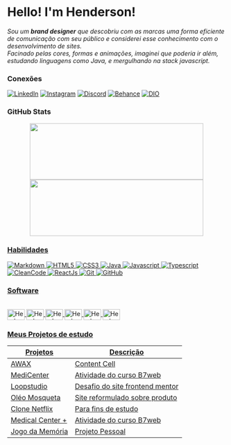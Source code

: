# Hello! I'm Henderson!
*Sou um __brand designer__ que descobriu com as marcas uma forma eficiente de comunicação com seu público e considerei esse conhecimento com o desenvolvimento de sites.<br> Facinado pelas cores, formas e animações, imaginei que poderia ir além, estudando linguagens como Java, e mergulhando na stack javascript.*
<br>
### Conexões
[![LinkedIn](https://img.shields.io/badge/LinkedIn-black?style=for-the-badge&logo=linkedin&logoColor=0E76A8)](https://www.linkedin.com/in/henderson-abreu-sales-silva/)
[![Instagram](https://img.shields.io/badge/Instagram-black?style=for-the-badge&logo=instagram&logoColor=)](https://www.instagram.com/henderson.designer/)
[![Discord](https://img.shields.io/badge/Discord-black?style=for-the-badge&logo=discord&logoColor=)](https://discord.com/channels/@henderson1144)
[![Behance](https://img.shields.io/badge/Behance-black?style=for-the-badge&logo=behance&logoColor=)](https://www.behance.net/henderson_abreu)
[![DIO](https://img.shields.io/badge/PERFIL_DIO-blue?style=for-the-badge&logo=dio&logoColor=)](https://www.dio.me/users/henderson_abreu_silva)

### GitHub Stats
<div align="center" style="display: flex; flex-direction: column; justify-content: start;">
  <a href="https://github.com/henderson-abreu/">
  <img height="130em" width="400em" src="https://github-readme-stats.vercel.app/api?username=henderson-abreu&show_icons=true&theme=dark&include_all_commits=true&count_private=true&hide_title=true&hide=stars"/>
  <!-- <img height="200em" width="400em" src="https://github-readme-stats.vercel.app/api/top-langs/?username=henderson-abreu&theme=dark&hide_title=true&exclude_repo=github-readme-stats,henderson-abreu.github.io"> -->
  <img height="130em" width="400em" src="https://github-readme-stats.vercel.app/api/top-langs/?username=henderson-abreu&layout=compact&langs_count=10&theme=dark&hide_title=true"/>
</div>

### Habilidades
![Markdown](https://img.shields.io/badge/Markdown-000?style=for-the-badge&logo=markdown)
![HTML5](https://img.shields.io/badge/HTML5-000?style=for-the-badge&logo=html5)
![CSS3](https://img.shields.io/badge/CSS3-000?style=for-the-badge&logo=css3&logoColor=264CE4)
![Java](https://img.shields.io/badge/Java-000?style=for-the-badge&logo=java&logoColor=264CE4)
![Javascript](https://img.shields.io/badge/Javascript-000?style=for-the-badge&logo=javascript&logoColor=264CE4)
![Typescript](https://img.shields.io/badge/Typecript-000?style=for-the-badge&logo=typescript&logoColor=264CE4)
![CleanCode](https://img.shields.io/badge/CLEANCODE-000?style=for-the-badge&logo=CLEANCODE&logoColor=264CE4)
![ReactJs](https://img.shields.io/badge/ReactJs-000?style=for-the-badge&logo=react&logoColor=264CE4)
![Git](https://img.shields.io/badge/Git-000?style=for-the-badge&logo=git&logoColor=264CE4)
![GitHub](https://img.shields.io/badge/GitHub-000?style=for-the-badge&logo=github&logoColor=264CE4)


### Software
<div style="display: inline_block"><br>
  <img align="center" alt="Henderson-Ps" height="25" width="40" src="https://cdn.jsdelivr.net/gh/devicons/devicon/icons/photoshop/photoshop-plain.svg">
  <img align="center" alt="Henderson-Ia" height="25" width="40" src="https://cdn.jsdelivr.net/gh/devicons/devicon/icons/illustrator/illustrator-plain.svg">
  <img align="center" alt="Henderson-Ae" height="25" width="40" src="https://cdn.jsdelivr.net/gh/devicons/devicon/icons/aftereffects/aftereffects-original.svg"/>
  <img align="center" alt="Henderson-Ae" height="25" width="40" src="https://cdn.jsdelivr.net/gh/devicons/devicon/icons/intellij/intellij-original.svg"/>
  <img align="center" alt="Henderson-Ae" height="25" width="40" src="https://cdn.jsdelivr.net/gh/devicons/devicon/icons/vscode/vscode-original.svg"/>
  <img align="center" alt="Henderson-Ae" height="25" width="40" src="https://cdn.jsdelivr.net/gh/devicons/devicon/icons/windows8/windows8-original.svg"/>
</div>

### Meus Projetos de estudo

| Projetos  | Descrição |
| ------------- | ------------- |
| [AWAX](https://henderson-awax.netlify.app)  | Content Cell  |
| [MediCenter](https://henderson-medical.netlify.app) | Atividade do curso B7web  |
| [Loopstudio](https://henderson-loopstudio.netlify.app) | Desafio do site frontend mentor  |
| [Oléo Mosqueta](https://henderson-oleomosqueta.netlify.app) | Site reformulado sobre produto  |
| [Clone Netflix](https://henderson-netflix-clone.netlify.app) | Para fins de estudo  |
| [Medical Center +](https://henderson-medical-center.netlify.app)| Atividade do curso B7web  |
| [Jogo da Memória](https://memory-game-bible.netlify.app)| Projeto Pessoal |

<!-- <h1>Hi, I'm Henderson Abreu</h1>
<div align="center" style="display: flex; justify-content: start;">
  <a href="https://github.com/Hendyws/">
  <img height="150em" src="https://github-readme-stats.vercel.app/api?username=henderson-abreu&show_icons=true&theme=dark&include_all_commits=true&count_private=true"/>
  <img height="150em" src="https://github-readme-stats.vercel.app/api/top-langs/?username=henderson-abreu&layout=compact&langs_count=7&theme=dark"/>
</div>
<div style="display: inline_block"><br>
  <!--<img align="center" alt="Henderson-Js" height="30" width="40" src="https://raw.githubusercontent.com/devicons/devicon/master/icons/javascript/javascript-plain.svg">-->
 <!-- <img align="center" alt="Henderson-HTML" height="30" width="40" src="https://raw.githubusercontent.com/devicons/devicon/master/icons/html5/html5-original.svg">
  <img align="center" alt="Henderson-CSS" height="30" width="40" src="https://raw.githubusercontent.com/devicons/devicon/master/icons/css3/css3-original.svg">
  <img align="center" alt="Henderson-JS" height="30" width="40" src="https://cdn.jsdelivr.net/gh/devicons/devicon/icons/javascript/javascript-original.svg">
  <img align="center" alt="Henderson-Ps" height="30" width="40" src="https://cdn.jsdelivr.net/gh/devicons/devicon/icons/photoshop/photoshop-plain.svg">
  <img align="center" alt="Henderson-Ia" height="30" width="40" src="https://cdn.jsdelivr.net/gh/devicons/devicon/icons/illustrator/illustrator-plain.svg">
  <img align="center" alt="Henderson-Ae" height="30" width="40" src="https://cdn.jsdelivr.net/gh/devicons/devicon/icons/aftereffects/aftereffects-plain.svg" />
</div> -->
<!--
## Meus projetos de estudo
<!--
💻 - [Projeto - Landing page - AWAX](https://henderson-awax.netlify.app)<br><br>
💻 - [Projeto - MediCenter](https://henderson-medical.netlify.app)<br><br>
💻 - [Projeto - loopstudio - Desafio FrontendMentor](https://henderson-loopstudio.netlify.app)<br><br>
💻 - [Projeto - Landing Page - Oléo de Rosa Mosqueta](https://henderson-oleomosqueta.netlify.app)<br><br>
💻 - [Projeto - Clone Netflix - Projeto de estudos](https://henderson-netflix-clone.netlify.app)<br><br>
💻 - [Projeto - Medical Center +](https://henderson-medical-center.netlify.app)<br><br>
💻 - [Projeto - Jogo da Memória](https://memory-game-bible.netlify.app)<br><br> -->
